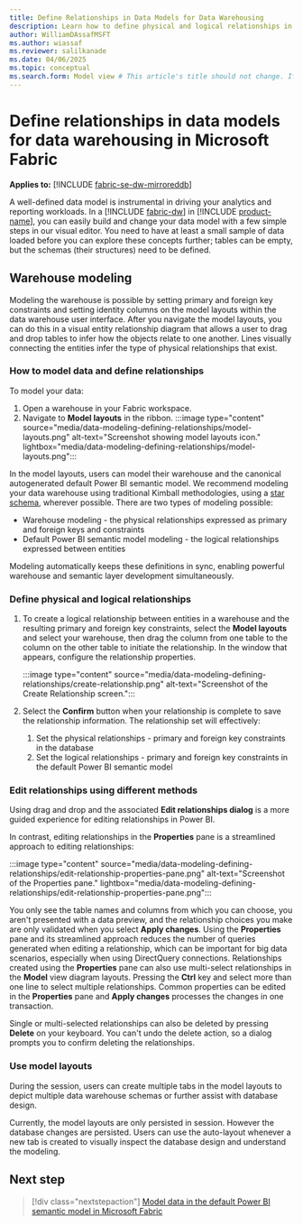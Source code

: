 ```yaml
---
title: Define Relationships in Data Models for Data Warehousing
description: Learn how to define physical and logical relationships in your data models for data warehousing in Microsoft Fabric.
author: WilliamDAssafMSFT
ms.author: wiassaf
ms.reviewer: salilkanade
ms.date: 04/06/2025
ms.topic: conceptual
ms.search.form: Model view # This article's title should not change. If so, contact engineering.
---
```

# Define relationships in data models for data warehousing in Microsoft Fabric

**Applies to:** [!INCLUDE [fabric-se-dw-mirroreddb](includes/applies-to-version/fabric-se-dw-mirroreddb.md)]

A well-defined data model is instrumental in driving your analytics and reporting workloads. In a [!INCLUDE [fabric-dw](includes/fabric-dw.md)] in [!INCLUDE [product-name](../includes/product-name.md)], you can easily build and change your data model with a few simple steps in our visual editor. You need to have at least a small sample of data loaded before you can explore these concepts further; tables can be empty, but the schemas (their structures) need to be defined.

## Warehouse modeling

Modeling the warehouse is possible by setting primary and foreign key constraints and setting identity columns on the model layouts within the data warehouse user interface. After you navigate the model layouts, you can do this in a visual entity relationship diagram that allows a user to drag and drop tables to infer how the objects relate to one another. Lines visually connecting the entities infer the type of physical relationships that exist.

### How to model data and define relationships

To model your data:

1. Open a warehouse in your Fabric workspace.
1. Navigate to **Model layouts** in the ribbon.
   :::image type="content" source="media/data-modeling-defining-relationships/model-layouts.png" alt-text="Screenshot showing model layouts icon." lightbox="media/data-modeling-defining-relationships/model-layouts.png":::

In the model layouts, users can model their warehouse and the canonical autogenerated default Power BI semantic model. We recommend modeling your data warehouse using traditional Kimball methodologies, using a [star schema](dimensional-modeling-overview.md), wherever possible. There are two types of modeling possible:

- Warehouse modeling - the physical relationships expressed as primary and foreign keys and constraints
- Default Power BI semantic model modeling - the logical relationships expressed between entities

Modeling automatically keeps these definitions in sync, enabling powerful warehouse and semantic layer development simultaneously.

### Define physical and logical relationships

1. To create a logical relationship between entities in a warehouse and the resulting primary and foreign key constraints, select the **Model layouts** and select your warehouse, then drag the column from one table to the column on the other table to initiate the relationship. In the window that appears, configure the relationship properties.

   :::image type="content" source="media/data-modeling-defining-relationships/create-relationship.png" alt-text="Screenshot of the Create Relationship screen.":::

1. Select the **Confirm** button when your relationship is complete to save the relationship information. The relationship set will effectively:
   1. Set the physical relationships - primary and foreign key constraints in the database
   1. Set the logical relationships - primary and foreign key constraints in the default Power BI semantic model

### Edit relationships using different methods

Using drag and drop and the associated **Edit relationships dialog** is a more guided experience for editing relationships in Power BI.

In contrast, editing relationships in the **Properties** pane is a streamlined approach to editing relationships:

:::image type="content" source="media/data-modeling-defining-relationships/edit-relationship-properties-pane.png" alt-text="Screenshot of the Properties pane." lightbox="media/data-modeling-defining-relationships/edit-relationship-properties-pane.png":::

You only see the table names and columns from which you can choose, you aren't presented with a data preview, and the relationship choices you make are only validated when you select **Apply changes**. Using the **Properties** pane and its streamlined approach reduces the number of queries generated when editing a relationship, which can be important for big data scenarios, especially when using DirectQuery connections. Relationships created using the **Properties** pane can also use multi-select relationships in the **Model** view diagram layouts. Pressing the **Ctrl** key and select more than one line to select multiple relationships. Common properties can be edited in the **Properties** pane and **Apply changes** processes the changes in one transaction.

Single or multi-selected relationships can also be deleted by pressing **Delete** on your keyboard. You can't undo the delete action, so a dialog prompts you to confirm deleting the relationships.

<a id="using-model-view-layouts"></a>

### Use model layouts

During the session, users can create multiple tabs in the model layouts to depict multiple data warehouse schemas or further assist with database design.

Currently, the model layouts are only persisted in session. However the database changes are persisted. Users can use the auto-layout whenever a new tab is created to visually inspect the database design and understand the modeling.

## Next step

> [!div class="nextstepaction"]
> [Model data in the default Power BI semantic model in Microsoft Fabric](default-power-bi-semantic-model.md)
